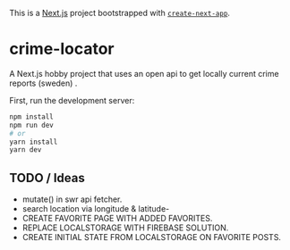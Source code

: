 This is a [Next.js](https://nextjs.org/) project bootstrapped with [`create-next-app`](https://github.com/vercel/next.js/tree/canary/packages/create-next-app).

# crime-locator

A Next.js hobby project that uses an open api to get locally current crime reports (sweden) .

First, run the development server:

```bash
npm install
npm run dev
# or
yarn install
yarn dev
```

## TODO / Ideas

- mutate() in swr api fetcher.
- search location via longitude & latitude-
- CREATE FAVORITE PAGE WITH ADDED FAVORITES.
- REPLACE LOCALSTORAGE WITH FIREBASE SOLUTION.
- CREATE INITIAL STATE FROM LOCALSTORAGE ON FAVORITE POSTS.
